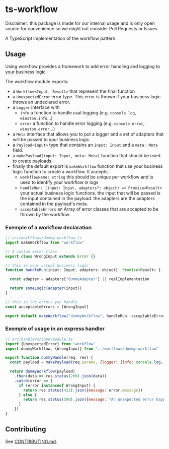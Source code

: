# ts-workflow

Disclaimer: this package is made for our internal usage and is only open source for convenience so we might not consider Pull Requests or Issues.

A TypeScript implementation of the workflow pattern.

## Usage

Using workflow provides a framework to add error handling and logging to your business logic.

The workflow module exports:

- a `Workflow<Input, Result>` that represent the final function
- a `UnexpectedError` error type. This error is thrown if your business logic throws an undeclared error.
- a `Logger` interface with
  - `info` a function to handle usal logging (e.g. `console.log`, `winston.info`...)
  - `error` a function to handle error logging (e.g. `console.error`, `winston.error`...)
- a `Meta` interface that allows you to put a logger and a set of adapters that will be passed to your business logic.
- a `Payload<Input>` type that contains an `input: Input` and a `meta: Meta` field.
- a `makePayload(input: Input, meta: Meta)` function that should be used to create payloads.
- finally the default export is `makeWorkflow` function that use your business logic function to create a workflow. It accepts:
  - `workflowName: string` this should be unique per workflow and is used to identify your workflow in logs
  - `handleRun: (input: Input, adapters?: object) => Promise<Result>` your actual business logic functions. the input that will be passed is the input contained in the payload. the adapters are the adapters contained in the payload's meta.
  - `acceptableErrors` an Array of error classes that are accepted to be thrown by the workflow.

### Exemple of a workflow declaration

```javascript
// src/workflows/dummy-workflow.ts
import makeWorkflow from "workflow"

// A custom error class
export class WrongInput extends Error {}

// this is your actual business logic
function handleRun(input: Input, adapters: object): Promise<Result> {

  const adapter = adapters["dummyAdapter"] || realImplementation

  return someLogic(adapter(input))
}

// this is the errors you handle
const acceptableErrors = [WrongInput]

export default makeWorkflow("dummyWorkflow", handleRun, acceptableErrors)
```

### Exemple of usage in an express handler

```javascript
// src/handlers/some-module.ts
import {UnexpectedError} from "workflow"
import dummyWorkflow, {WrongInput} from "../worflows/dummy-workflow"

export function dummyHandle(req, res) {
  const payload = makePayload(req.params, {logger: {info: console.log, error: console.error}})

  return dummyWorkflow(payload)
    .then(data => res.status(200).json(data))
    .catch(error => {
      if (error instanceof WrongInput) {
        return res.status(422).json({message: error.message})
      } else {
        return res.status(500).json({message: "An unexpected error happened"})
      }
    })
}
```

## Contributing

See [CONTRIBUTING.md](CONTRIBUTING.md).
